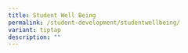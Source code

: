 ```yaml
---
title: Student Well Being
permalink: /student-development/studentwellbeing/
variant: tiptap
description: ""
---
```

